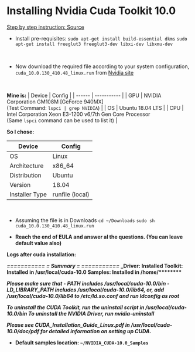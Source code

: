 # Installing Nvidia Cuda Toolkit 10.0
[Step by step instruction: Source](https://www.pugetsystems.com/labs/hpc/How-To-Install-CUDA-10-together-with-9-2-on-Ubuntu-18-04-with-support-for-NVIDIA-20XX-Turing-GPUs-1236/)

- Install pre-requisites:
`sudo apt-get install build-essential dkms`
`sudo apt-get install freeglut3 freeglut3-dev libxi-dev libxmu-dev`

<br>

- Now download the required file according to your system configuration, `cuda_10.0.130_410.48_linux.run` from [Nvidia site](https://developer.nvidia.com/cuda-downloads)

<br>

**Mine is:**
| Device | Config |
| ------ | ----------- |
| GPU   | NVIDIA Corporation GM108M [GeForce 940MX] <br> (Test Command: `lspci | grep NVIDIA`) |
| OS | Ubuntu 18.04 LTS |
| CPU    | Intel Corporation Xeon E3-1200 v6/7th Gen Core Processor <br> (Same `lspci` command can be used to list it) |

**So I chose:**


| Device | Config |
| ------ | ----------- |
| OS   | Linux |
| Architecture | x86_64 |
| Distribution    | Ubuntu |
| Version    | 18.04 |
| Installer Type    | runfile (local) |

<br>

- Assuming the file is in Downloads
`cd ~/Downloads`
`sudo sh cuda_10.0.130_410.48_linux.run`

<b>

- Reach the end of EULA and answer al the questions. (You can leave default value also)

**Logs after cuda installation:**

_\===========
= Summary =
===========_
_Driver:   Installed
Toolkit:  Installed in /usr/local/cuda-10.0
Samples:  Installed in /home/********

_Please make sure that
 \-   PATH includes /usr/local/cuda-10.0/bin
 \-   LD_LIBRARY_PATH includes /usr/local/cuda-10.0/lib64, or, add /usr/local/cuda-10.0/lib64 to /etc/ld.so.conf and run ldconfig as root_

_To uninstall the CUDA Toolkit, run the uninstall script in /usr/local/cuda-10.0/bin
To uninstall the NVIDIA Driver, run nvidia-uninstall_

_Please see CUDA_Installation_Guide_Linux.pdf in /usr/local/cuda-10.0/doc/pdf for detailed information on setting up CUDA._

- Default samples location:
`~/NVIDIA_CUDA-10.0_Samples`